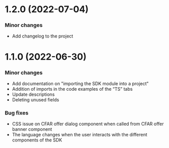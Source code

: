 <a name="1.2.0"></a>

# 1.2.0 (2022-07-04)

### Minor changes
- Add changelog to the project

<a name="1.1.0"></a>

# 1.1.0 (2022-06-30)

### Minor changes
- Add documentation on "importing the SDK module into a project"
- Addition of imports in the code examples of the “TS” tabs
- Update descriptions
- Deleting unused fields

### Bug fixes
- CSS issue on CFAR offer dialog component when called from CFAR offer banner component
- The language changes when the user interacts with the different components of the SDK


